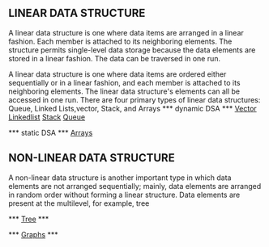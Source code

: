 ## LINEAR DATA STRUCTURE
A linear data structure is one where data items are arranged in a linear fashion. Each member is attached to its neighboring elements. The structure permits single-level data storage because the data elements are stored in a linear fashion. The data can be traversed in one run.

A linear data structure is one where data items are ordered either sequentially or in a linear fashion, and each member is attached to its neighboring elements. The linear data structure's elements can all be accessed in one run. There are four primary types of linear data structures: Queue, Linked Lists,vector, Stack, and Arrays
*** dynamic DSA   ***
[Vector]()
[Linkedlist]()
[Stack]()
[Queue]()

*** static DSA   ***
[Arrays]()


## NON-LINEAR DATA STRUCTURE

A non-linear data structure is another important type in which data elements are not arranged sequentially; mainly, data elements are arranged in random order without forming a linear structure. Data elements are present at the multilevel, for example, tree

*** [Tree]()   ***

*** [Graphs]()   ***